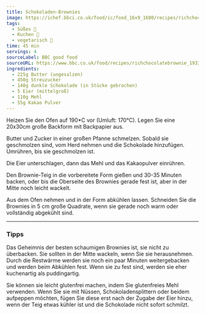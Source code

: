 ```yaml
---
title: Schokoladen-Brownies
image: https://ichef.bbci.co.uk/food/ic/food_16x9_1600/recipes/richchocolatebrownie_1933_16x9.jpg
tags:
  - Süßes 🍬
  - Kuchen 🍰
  - vegetarisch 🌿
time: 45 min
servings: 4
sourceLabel: BBC good food
sourceURL: https://www.bbc.co.uk/food/recipes/richchocolatebrownie_1933/
ingredients:
  - 225g Butter (ungesalzen)
  - 450g Streuzucker
  - 140g dunkle Schokolade (in Stücke gebrochen)
  - 5 Eier (mittelgroß)
  - 110g Mehl
  - 55g Kakao Pulver
---
```


Heizen Sie den Ofen auf 190*C vor (Umluft: 170°C). 
Legen Sie eine 20x30cm große Backform mit Backpapier aus.

Butter und Zucker in einer großen Pfanne schmelzen. 
Sobald sie geschmolzen sind, vom Herd nehmen und die Schokolade hinzufügen. 
Umrühren, bis sie geschmolzen ist.

Die Eier unterschlagen, dann das Mehl und das Kakaopulver einrühren.

Den Brownie-Teig in die vorbereitete Form gießen und 30-35 Minuten backen, 
oder bis die Oberseite des Brownies gerade fest ist, aber in der Mitte noch leicht wackelt.

Aus dem Ofen nehmen und in der Form abkühlen lassen. 
Schneiden Sie die Brownies in 5 cm große Quadrate, 
wenn sie gerade noch warm oder vollständig abgekühlt sind.

***

### Tipps

Das Geheimnis der besten schaumigen Brownies ist, sie nicht zu überbacken. 
Sie sollten in der Mitte wackeln, wenn Sie sie herausnehmen. 
Durch die Restwärme werden sie noch ein paar Minuten weitergebacken und 
werden beim Abkühlen fest. Wenn sie zu fest sind, werden sie eher kuchenartig als puddingartig.

Sie können sie leicht glutenfrei machen, indem Sie glutenfreies Mehl verwenden. 
Wenn Sie sie mit Nüssen, Schokoladensplittern oder beidem aufpeppen möchten, 
fügen Sie diese erst nach der Zugabe der Eier hinzu, 
wenn der Teig etwas kühler ist und die Schokolade nicht sofort schmilzt.
